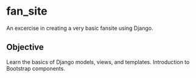 # fan_site
An excercise in creating a very basic fansite using Django.  
## Objective
Learn the basics of Django models, views, and templates.  Introduction to Bootstrap components.  

